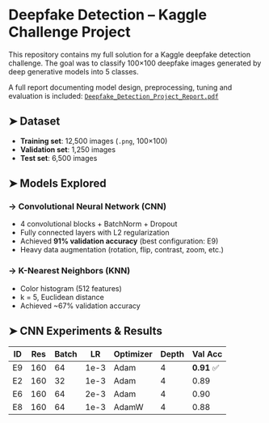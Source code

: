 # Deepfake Detection – Kaggle Challenge Project

This repository contains my full solution for a Kaggle deepfake detection challenge. The goal was to classify 100×100 deepfake images generated by deep generative models into 5 classes.

A full report documenting model design, preprocessing, tuning and evaluation is included:
 [`Deepfake_Detection_Project_Report.pdf`](./Project_Report.pdf)

## ➤ Dataset

- **Training set**: 12,500 images (`.png`, 100×100)
- **Validation set**: 1,250 images
- **Test set**: 6,500 images

## ➤ Models Explored

### -> Convolutional Neural Network (CNN)
- 4 convolutional blocks + BatchNorm + Dropout
- Fully connected layers with L2 regularization
- Achieved **91% validation accuracy** (best configuration: E9)
- Heavy data augmentation (rotation, flip, contrast, zoom, etc.)

### -> K-Nearest Neighbors (KNN)
- Color histogram (512 features)
- k = 5, Euclidean distance
- Achieved ~67% validation accuracy

## ➤ CNN Experiments & Results

| ID  | Res | Batch | LR     | Optimizer | Depth | Val Acc |
|-----|-----|-------|--------|-----------|--------|----------|
| E9  | 160 | 64    | 1e-3   | Adam      | 4      | **0.91** ✅ |
| E2  | 160 | 32    | 1e-3   | Adam      | 4      | 0.89     |
| E6  | 160 | 64    | 2e-3   | Adam      | 4      | 0.90     |
| E8  | 160 | 64    | 1e-3   | AdamW     | 4      | 0.88     |
